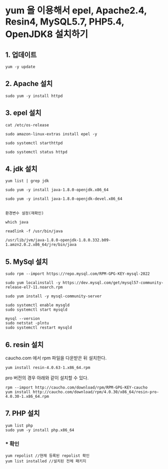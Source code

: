 # yum 을 이용해서  epel, Apache2.4, Resin4, MySQL5.7, PHP5.4, OpenJDK8 설치하기

## 1. 업데이트

	yum -y update

## 2. Apache 설치

	sudo yum -y install httpd

## 3. epel 설치
	cat /etc/os-release

	sudo amazon-linux-extras install epel -y

	sudo systemctl starthttpd

	sudo systemctl status httpd


## 4. jdk 설치

	yum list | grep jdk

	sudo yum -y install java-1.8.0-openjdk.x86_64

	sudo yum -y install java-1.8.0-openjdk-devel.x86_64


	환경변수 설정(재확인)

	which java

	readlink -f /usr/bin/java

	/usr/lib/jvm/java-1.8.0-openjdk-1.8.0.332.b09-1.amzn2.0.2.x86_64/jre/bin/java
	

## 5. MySql 설치

	sudo rpm --import https://repo.mysql.com/RPM-GPG-KEY-mysql-2022

	sudo yum localinstall -y https://dev.mysql.com/get/mysql57-community-release-el7-11.noarch.rpm

	sudo yum install -y mysql-community-server

	sudo systemctl enable mysqld
	sudo systemctl start mysqld

	mysql --version
	sudo netstat -plntu 
	sudo systemctl restart mysqld



## 6. resin 설치

caucho.com 에서 rpm 파일을 다운받은 뒤 설치한다.

	yum install resin-4.0.63-1.x86_64.rpm
pro 버전의 경우 아래와 같이 설치할 수 있다.

	rpm --import http://caucho.com/download/rpm/RPM-GPG-KEY-caucho
	yum install http://caucho.com/download/rpm/4.0.30/x86_64/resin-pro-4.0.30-1.x86_64.rpm


## 7. PHP 설치

	yum list php
	sudo yum -y install php.x86_64




### * 확인

	yum repolist //현재 등록된 repolist 확인
	yum list installed //설치된 전체 패키지

	